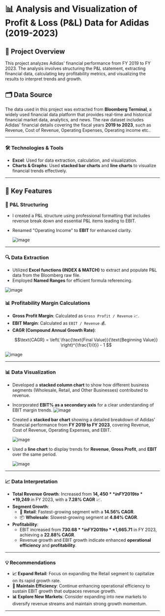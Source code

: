 # 📊 **Analysis and Visualization of Profit & Loss (P&L) Data for Adidas (2019-2023)**

## 📝 **Project Overview**  
This project analyzes Adidas' financial performance from FY 2019 to FY 2023. The analysis involves structuring the P&L statement, extracting financial data, calculating key profitability metrics, and visualizing the results to interpret trends and growth.
## 🗂️ **Data Source** 
The data used in this project was extracted from **Bloomberg Terminal**, a widely used financial data platform that provides real-time and historical financial market data, analytics, and news. The raw dataset includes Adidas' financial details covering the fiscal years **2019 to 2023**, such as Revenue, Cost of Revenue, Operating Expenses, Operating income etc..

---
### 🛠️ **Technologies & Tools**  
- **Excel**: Used for data extraction, calculation, and visualization.    
- **Charts & Graphs**: Used **stacked bar charts** and **line charts** to visualize financial trends effectively.

---

## 🔑 **Key Features**

###  📂 **P&L Structuring**  
- I created a P&L structure using professional formatting that includes revenue break down and essential P&L items leading to EBIT. 
- Renamed "Operating Income" to **EBIT** for enhanced clarity.

  ![image](https://github.com/user-attachments/assets/583c85e4-1164-4591-ae04-c127581c3161)


---

###  🔍 **Data Extraction**  
- Utilized **Excel functions (INDEX & MATCH)** to extract and populate P&L data from the Bloomberg raw file.  
- Employed **Named Ranges** for efficient formula referencing.

![image](https://github.com/user-attachments/assets/28242f96-2f74-4de4-ad92-ef50ecab3b57)



###  📊 **Profitability Margin Calculations**  
- **Gross Profit Margin**: Calculated as `Gross Profit / Revenue` 📈.  
- **EBIT Margin**: Calculated as `EBIT / Revenue` 💰.  
- **CAGR (Compound Annual Growth Rate)**:  
  ```math
  \text{CAGR} = \left( \frac{\text{Final Value}}{\text{Beginning Value}} \right)^{\frac{1}{t}} - 1

![image](https://github.com/user-attachments/assets/cbf5513c-4298-4b56-8992-bf4ce779181e)

 ---

  ###  📊 **Data Visualization**  
- Developed a **stacked column chart** to show how different business segments (Wholesale, Retail, and Other Businesses) contributed to revenue.  
- Incorporated **EBIT% as a secondary axis** for a clear understanding of EBIT margin trends.
  ![image](https://github.com/user-attachments/assets/bd73f4e2-2e6e-4725-8379-75dfb38495c5)

- Created a **stacked bar chart** showing a detailed breakdown of Adidas' financial performance from **FY 2019 to FY 2023**, covering Revenue, Cost of Revenue, Operating Expenses, and EBIT.

  ![image](https://github.com/user-attachments/assets/0ddb4b91-5d76-4a5c-aff5-296476b6df1e)
 
- Used a **line chart** to display trends for **Revenue**, **Gross Profit**, and **EBIT** over the same period.

   ![image](https://github.com/user-attachments/assets/530aa128-43f3-4ba2-9c0a-d9afa7f6f094)


---

### 📈 **Data Interpretation**  
- **Total Revenue Growth**: Increased from **$14,450** in FY 2019 to **$19,249** in FY 2023, with a **7.28% CAGR** 📈.  
- **Segment Growth**:  
  - 🏬 **Retail**: Fastest-growing segment with a **14.56% CAGR**.  
  - 📦 **Wholesale**: Slowest-growing segment at **4.84% CAGR**.  
- **Profitability**:  
  - EBIT increased from **$730.68** in FY 2019 to **$1,665.71** in FY 2023, achieving a **22.88% CAGR**.  
  - Revenue growth and EBIT growth indicate enhanced **operational efficiency** and **profitability**.

---

### 💡 **Recommendations**  
- **📈 Expand Retail**: Focus on expanding the Retail segment to capitalize on its rapid growth rate.  
- **🔧 Maintain Efficiency**: Continue enhancing operational efficiency to sustain EBIT growth that outpaces revenue growth.  
- **📊 Explore New Markets**: Consider expanding into new markets to diversify revenue streams and maintain strong growth momentum.

---




